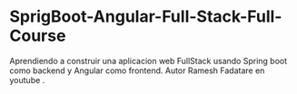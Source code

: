 # SprigBoot-Angular-Full-Stack-Full-Course
Aprendiendo a construir una aplicacion web FullStack usando Spring boot como backend y Angular como frontend. Autor Ramesh Fadatare en youtube .
